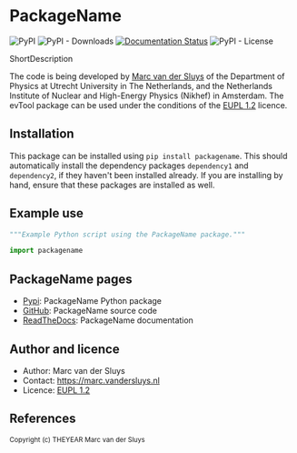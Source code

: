 # PackageName #

![PyPI](https://img.shields.io/pypi/v/packagename?color=%230A0) ![PyPI -
Downloads](https://img.shields.io/pypi/dm/packagename) [![Documentation
Status](https://readthedocs.org/projects/packagename/badge/?version=latest)](https://packagename.readthedocs.io/en/latest/?badge=latest)
![PyPI - License](https://img.shields.io/pypi/l/packagename?color=%230A0)

ShortDescription

The code is being developed by [Marc van der Sluys](https://marc.vandersluys.nl) of the Department of Physics
at Utrecht University in The Netherlands, and the Netherlands Institute of Nuclear and High-Energy Physics
(Nikhef) in Amsterdam.  The evTool package can be used under the conditions of the [EUPL
1.2](https://www.eupl.eu/1.2/en/) licence.


## Installation ##

This package can be installed using `pip install packagename`.  This should automatically install the
dependency packages `dependency1` and `dependency2`, if they haven't been installed already.  If you are
installing by hand, ensure that these packages are installed as well.


## Example use ##

```python
"""Example Python script using the PackageName package."""

import packagename

```

## PackageName pages ##

* [Pypi](https://pypi.org/project/packagename/): PackageName Python package
* [GitHub](https://github.com/MarcvdSluys/PackageName/): PackageName source code
* [ReadTheDocs](https://packagename.readthedocs.io/): PackageName documentation


## Author and licence ##

* Author: Marc van der Sluys
* Contact: https://marc.vandersluys.nl
* Licence: [EUPL 1.2](https://www.eupl.eu/1.2/en/)


## References ##


<sub>Copyright (c) THEYEAR Marc van der Sluys</sub>
